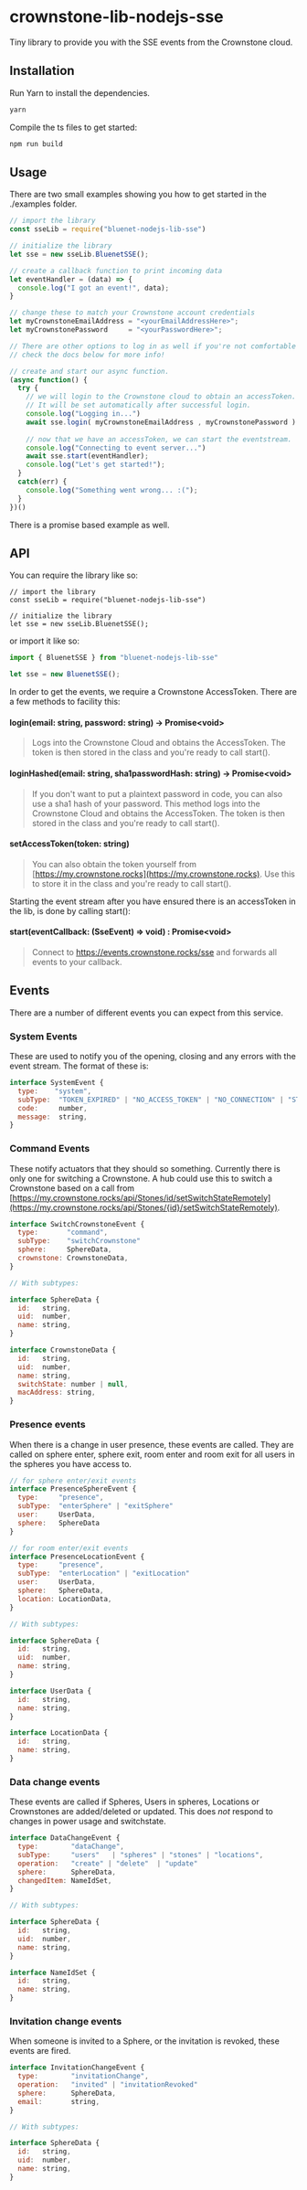 # crownstone-lib-nodejs-sse
Tiny library to provide you with the SSE events from the Crownstone cloud.

## Installation

Run Yarn to install the dependencies.

```js
yarn
```

Compile the ts files to get started:

```js
npm run build
```

## Usage

There are two small examples showing you how to get started in the ./examples folder.

```js
// import the library
const sseLib = require("bluenet-nodejs-lib-sse")

// initialize the library
let sse = new sseLib.BluenetSSE();

// create a callback function to print incoming data
let eventHandler = (data) => {
  console.log("I got an event!", data);
}

// change these to match your Crownstone account credentials
let myCrownstoneEmailAddress = "<yourEmailAddressHere>";
let myCrownstonePassword     = "<yourPasswordHere>";

// There are other options to log in as well if you're not comfortable placing username/password data in code
// check the docs below for more info!

// create and start our async function.
(async function() {
  try {
    // we will login to the Crownstone cloud to obtain an accessToken.
    // It will be set automatically after successful login.
    console.log("Logging in...")
    await sse.login( myCrownstoneEmailAddress , myCrownstonePassword )
    
    // now that we have an accessToken, we can start the eventstream.
    console.log("Connecting to event server...")
    await sse.start(eventHandler);
    console.log("Let's get started!");
  }
  catch(err) {
    console.log("Something went wrong... :(");
  }
})()

```

There is a promise based example as well.

## API

You can require the library like so:
```
// import the library
const sseLib = require("bluenet-nodejs-lib-sse")

// initialize the library
let sse = new sseLib.BluenetSSE();
```

or import it like so: 

```js
import { BluenetSSE } from "bluenet-nodejs-lib-sse"

let sse = new BluenetSSE();
```

In order to get the events, we require a Crownstone AccessToken. There are a few methods to facility this:

#### login(email: string, password: string) -> Promise\<void> 
>Logs into the Crownstone Cloud and obtains the AccessToken. The token is then stored in the class and you're ready to call start().

#### loginHashed(email: string, sha1passwordHash: string) -> Promise\<void> 
>If you don't want to put a plaintext password in code, you can also use a sha1 hash of your password. 
>This method logs into the Crownstone Cloud and obtains the AccessToken. The token is then stored in the class and you're ready to call start().

#### setAccessToken(token: string)
> You can also obtain the token yourself from [https://my.crownstone.rocks](https://my.crownstone.rocks). Use this to store it in the class and you're ready to call start().


Starting the event stream after you have ensured there is an accessToken in the lib, is done by calling start():

#### start(eventCallback: (SseEvent) => void) : Promise\<void>
> Connect to https://events.crownstone.rocks/sse and forwards all events to your callback.
>

## Events

There are a number of different events you can expect from this service.

### System Events

These are used to notify you of the opening, closing and any errors with the event stream. The format of these is:
```js
interface SystemEvent {
  type:    "system",
  subType:  "TOKEN_EXPIRED" | "NO_ACCESS_TOKEN" | "NO_CONNECTION" | "STREAM_START" | "STREAM_CLOSED",
  code:     number,
  message:  string,
}
```

### Command Events

These notify actuators that they should so something. Currently there is only one for switching a Crownstone. 
A hub could use this to switch a Crownstone based on a call from [https://my.crownstone.rocks/api/Stones/id/setSwitchStateRemotely](https://my.crownstone.rocks/api/Stones/{id}/setSwitchStateRemotely).
```js
interface SwitchCrownstoneEvent {
  type:       "command",
  subType:    "switchCrownstone"
  sphere:     SphereData,
  crownstone: CrownstoneData,
}

// With subtypes:

interface SphereData {
  id:   string,
  uid:  number,
  name: string,
}

interface CrownstoneData {
  id:   string,
  uid:  number,
  name: string,
  switchState: number | null,
  macAddress: string,
}
```

### Presence events

When there is a change in user presence, these events are called. They are called on sphere enter, sphere exit, room enter and room exit for all users in the spheres you have access to.

```js
// for sphere enter/exit events
interface PresenceSphereEvent {
  type:     "presence",
  subType:  "enterSphere" | "exitSphere"
  user:     UserData,
  sphere:   SphereData
}

// for room enter/exit events
interface PresenceLocationEvent {
  type:     "presence",
  subType:  "enterLocation" | "exitLocation"
  user:     UserData,
  sphere:   SphereData,
  location: LocationData,
}

// With subtypes:

interface SphereData {
  id:   string,
  uid:  number,
  name: string,
}

interface UserData {
  id:   string,
  name: string,
}

interface LocationData {
  id:   string,
  name: string,
}
```

### Data change events

These events are called if Spheres, Users in spheres, Locations or Crownstones are added/deleted or updated. This does *not* respond to changes in power usage and switchstate.

```js
interface DataChangeEvent {
  type:        "dataChange",
  subType:     "users"   | "spheres" | "stones" | "locations",
  operation:   "create" | "delete"  | "update"
  sphere:      SphereData,
  changedItem: NameIdSet,
}

// With subtypes:

interface SphereData {
  id:   string,
  uid:  number,
  name: string,
}

interface NameIdSet {
  id:   string,
  name: string,
}
```


### Invitation change events

When someone is invited to a Sphere, or the invitation is revoked, these events are fired.

```js
interface InvitationChangeEvent {
  type:        "invitationChange",
  operation:   "invited" | "invitationRevoked"
  sphere:      SphereData,
  email:       string,
}

// With subtypes:

interface SphereData {
  id:   string,
  uid:  number,
  name: string,
}
```

























